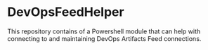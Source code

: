 # DevOpsFeedHelper
This repository contains of a Powershell module that can help with connecting to and maintaining DevOps Artifacts Feed connections.

